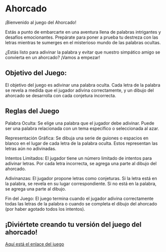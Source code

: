 # Ahorcado

¡Bienvenido al juego del Ahorcado!

Estás a punto de embarcarte en una aventura llena de palabras intrigantes y desafíos emocionantes. Prepárate para poner a prueba tu destreza con las letras mientras te sumerges en el misterioso mundo de las palabras ocultas.

¿Estás listo para adivinar la palabra y evitar que nuestro simpático amigo se convierta en un ahorcado? ¡Vamos a empezar!

## Objetivo del Juego:
El objetivo del juego es adivinar una palabra oculta. Cada letra de la palabra se revela a medida que el jugador adivina correctamente, y un dibujo del ahorcado se desarrolla con cada conjetura incorrecta.

## Reglas del Juego
Palabra Oculta: Se elige una palabra que el jugador debe adivinar. Puede ser una palabra relacionada con un tema específico o seleccionada al azar.

Representación Gráfica: Se dibuja una serie de guiones o espacios en blanco en el lugar de cada letra de la palabra oculta. Estos representan las letras aún no adivinadas.

Intentos Limitados: El jugador tiene un número limitado de intentos para adivinar letras. Por cada letra incorrecta, se agrega una parte al dibujo del ahorcado.

Adivinanzas: El jugador propone letras como conjeturas. Si la letra está en la palabra, se revela en su lugar correspondiente. Si no está en la palabra, se agrega una parte al dibujo.

Fin del Juego: El juego termina cuando el jugador adivina correctamente todas las letras de la palabra o cuando se completa el dibujo del ahorcado (por haber agotado todos los intentos).

## ¡Diviértete creando tu versión del juego del ahorcado!

[Aquí está el enlace del juego](https://metodologias-agiles-juego-ahorcado.onrender.com/)